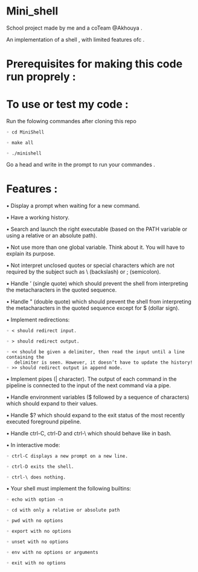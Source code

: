 # Mini_shell #

School project made by me and a coTeam @Akhouya .

An implementation of a shell , with limited features ofc .
# Prerequisites for making this code run proprely :

# To use or test my code :
Run the folowing commandes after cloning this repo 

    ◦ cd MiniShell
    
    ◦ make all 
    
    ◦ ./minishell
    
 Go a head and write in the prompt to run your commandes .
 
# Features :
• Display a prompt when waiting for a new command.

• Have a working history.

• Search and launch the right executable (based on the PATH variable or using a
relative or an absolute path).

• Not use more than one global variable. Think about it. You will have to explain
its purpose.

• Not interpret unclosed quotes or special characters which are not required by the
subject such as \ (backslash) or ; (semicolon).

• Handle ’ (single quote) which should prevent the shell from interpreting the metacharacters in the quoted sequence.

• Handle " (double quote) which should prevent the shell from interpreting the metacharacters in the quoted sequence except for $ (dollar sign).

• Implement redirections:

    ◦ < should redirect input.
    
    ◦ > should redirect output.
    
    ◦ << should be given a delimiter, then read the input until a line containing the
       delimiter is seen. However, it doesn’t have to update the history!
    ◦ >> should redirect output in append mode.
    
• Implement pipes (| character). The output of each command in the pipeline is
connected to the input of the next command via a pipe.

• Handle environment variables ($ followed by a sequence of characters) which
should expand to their values.

• Handle $? which should expand to the exit status of the most recently executed
foreground pipeline.

• Handle ctrl-C, ctrl-D and ctrl-\ which should behave like in bash.

• In interactive mode:

    ◦ ctrl-C displays a new prompt on a new line.
    
    ◦ ctrl-D exits the shell.
    
    ◦ ctrl-\ does nothing.
    
• Your shell must implement the following builtins:

    ◦ echo with option -n
    
    ◦ cd with only a relative or absolute path
    
    ◦ pwd with no options
    
    ◦ export with no options
    
    ◦ unset with no options
    
    ◦ env with no options or arguments
    
    ◦ exit with no options
    
